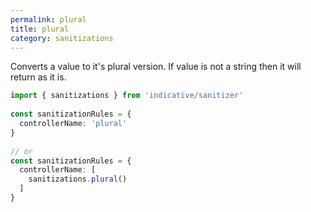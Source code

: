 ```yaml
---
permalink: plural
title: plural
category: sanitizations
---
```


Converts a value to it's plural version. If value is not a string
then it will return as it is.
 
```ts
import { sanitizations } from 'indicative/sanitizer'
 
const sanitizationRules = {
  controllerName: 'plural'
}
 
// or
const sanitizationRules = {
  controllerName: [
    sanitizations.plural()
  ]
}
```